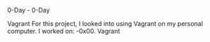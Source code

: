 0-Day - 0-Day


Vagrant
For this project, I looked into using Vagrant on my personal computer. I worked on:
    -0x00. Vagrant 